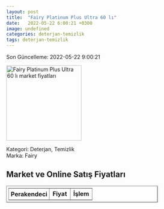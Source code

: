 ```yaml
---
layout: post
title:  "Fairy Platinum Plus Ultra 60 lı"
date:   2022-05-22 6:00:21 +0300
image: undefined
categories: deterjan-temizlik
tags: deterjan-temizlik
---
```


Son Güncelleme: 2022-05-22 9:00:21

<img src="undefined" width="200" alt="Fairy Platinum Plus Ultra 60 lı market fiyatları" />

Kategori: Deterjan, Temizlik
<br />
Marka: Fairy

<h2>Market ve Online Satış Fiyatları</h2>

<table border="1" style="padding: 5px;width:80%;">
  <tr>
    <td style="padding: 5px;"><strong>Perakendeci</strong></td>
    <td><strong>Fiyat</strong></td>
    <td><strong>İşlem</strong></td>
  </tr>
  
</table>
